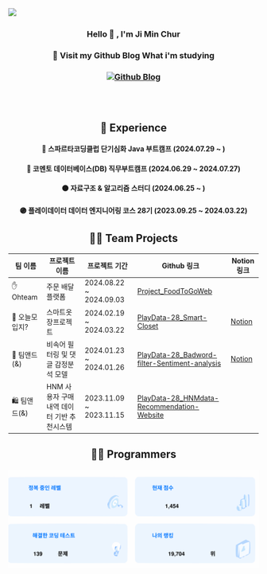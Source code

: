<img src="https://capsule-render.vercel.app/api?type=waving&color=ddd6f3&height=150&section=header" />
<div align="center">

### Hello 👋 , I'm Ji Min Chur

### **🤖 Visit my Github Blog What i'm studying**

### [![Github Blog](https://img.shields.io/badge/Github_Blog-8B89CC?style=for-the-badge&logo=About.me&logoColor=white)](https://jiminchur.github.io/)
<br>
<br>

## 📕 Experience

#### 🔴 스파르타코딩클럽 단기심화 Java 부트캠프 (2024.07.29 ~ )
#### 🔵 코멘토 데이터베이스(DB) 직무부트캠프 (2024.06.29 ~ 2024.07.27)
#### 🟤 자료구조 & 알고리즘 스터디 (2024.06.25 ~ )
#### 🟣 플레이데이터 데이터 엔지니어링 코스 28기 (2023.09.25 ~ 2024.03.22)


## 👬🏻 Team Projects
|팀 이름|프로젝트 이름|프로젝트 기간|Github 링크|Notion 링크|
|---------|---------|---------|---------|---------|
|✋ Ohteam|주문 배달 플랫폼|2024.08.22 ~ 2024.09.03|[Project_FoodToGoWeb](https://github.com/jiminchur/Project_FoodToGoWeb)||
|🚪 오늘모입지?|스마트옷장프로젝트|2024.02.19 ~ 2024.03.22|[PlayData-28_Smart-Closet](https://github.com/jiminchur/PlayData-28_Smart-Closet)|[Notion](https://mire-plastic-701.notion.site/bfc7f47b46834963bd43153fc36be358?pvs=4)|
|🤬 팀앤드(&)|비속어 필터링 및 댓글 감정분석 모델|2024.01.23 ~ 2024.01.26|[PlayData-28_Badword-filter-Sentiment-analysis](https://github.com/jiminchur/PlayData-28_Badword-filter-Sentiment-analysis)|[Notion](https://mire-plastic-701.notion.site/1dc226e8604448f9b38136f7ada75bba?pvs=4)|
|🛍️ 팀앤드(&)|HNM 사용자 구매내역 데이터 기반 추천시스템|2023.11.09 ~ 2023.11.15|[PlayData-28_HNMdata-Recommendation-Website](https://github.com/jiminchur/PlayData-28_HNMdata-Recommendation-Website)||

## 🧑‍🎓 Programmers
[![](https://github.com/jiminchur/github-programmers-rank/blob/master/lib/result.svg)](https://github.com/libtv/github-programmers-rank)
</div>


